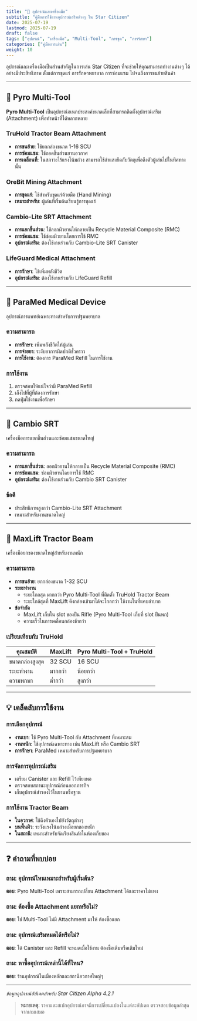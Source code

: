 ```yaml
---
title: "🔧 อุปกรณ์และเครื่องมือ"
subtitle: "คู่มือการใช้งานอุปกรณ์เสริมต่างๆ ใน Star Citizen"
date: 2025-07-19
lastmod: 2025-07-19
draft: false
tags: ["อุปกรณ์", "เครื่องมือ", "Multi-Tool", "การขุด", "การรักษา"]
categories: ["คู่มือการเล่น"]
weight: 10
---
```


อุปกรณ์และเครื่องมือเป็นส่วนสำคัญในการเล่น Star Citizen ที่จะช่วยให้คุณสามารถทำงานต่างๆ ได้อย่างมีประสิทธิภาพ ตั้งแต่การขุดแร่ การรักษาพยาบาล การซ่อมแซม ไปจนถึงการขนย้ายสินค้า

---

## 🔧 Pyro Multi-Tool

**Pyro Multi-Tool** เป็นอุปกรณ์อเนกประสงค์ขนาดเล็กที่สามารถติดตั้งอุปกรณ์เสริม (Attachment) เพื่อทำหน้าที่ได้หลากหลาย

### TruHold Tractor Beam Attachment
- **การขนย้าย**: ใช้ยกกล่องขนาด 1-16 SCU
- **การซ่อมแซม**: ใช้ถอดชิ้นส่วนยานอวกาศ
- **การเคลื่อนที่**: ในสภาวะไร้แรงโน้มถ่วง สามารถใช้ลำแสงยึดกับวัตถุเพื่อดึงตัวผู้เล่นไปในทิศทางนั้น

### OreBit Mining Attachment
- **การขุดแร่**: ใช้สำหรับขุดแร่ด้วยมือ (Hand Mining)
- **เหมาะสำหรับ**: ผู้เล่นที่เริ่มต้นเรียนรู้การขุดแร่

### Cambio-Lite SRT Attachment
- **การแยกชิ้นส่วน**: ใช้ลอกผิวยานให้กลายเป็น Recycle Material Composite (RMC)
- **การซ่อมแซม**: ใช้ซ่อมผิวยานโดยการใช้ RMC
- **อุปกรณ์เสริม**: ต้องใช้งานร่วมกับ Cambio-Lite SRT Canister

### LifeGuard Medical Attachment
- **การรักษา**: ใช้เพิ่มพลังชีวิต
- **อุปกรณ์เสริม**: ต้องใช้งานร่วมกับ LifeGuard Refill

---

## 🏥 ParaMed Medical Device

อุปกรณ์การแพทย์เฉพาะทางสำหรับการปฐมพยาบาล

### ความสามารถ
- **การรักษา**: เพิ่มพลังชีวิตให้ผู้เล่น
- **การจ่ายยา**: ระงับอาการผิดปกติชั่วคราว
- **การใช้งาน**: ต้องการ ParaMed Refill ในการใช้งาน

### การใช้งาน
1. ตรวจสอบให้แน่ใจว่ามี ParaMed Refill
2. เล็งไปที่ผู้ที่ต้องการรักษา
3. กดปุ่มใช้งานเพื่อรักษา

---

## 🔧 Cambio SRT

เครื่องมือการแยกชิ้นส่วนและซ่อมแซมขนาดใหญ่

### ความสามารถ
- **การแยกชิ้นส่วน**: ลอกผิวยานให้กลายเป็น Recycle Material Composite (RMC)
- **การซ่อมแซม**: ซ่อมผิวยานโดยการใช้ RMC
- **อุปกรณ์เสริม**: ต้องใช้งานร่วมกับ Cambio SRT Canister

### ข้อดี
- ประสิทธิภาพสูงกว่า Cambio-Lite SRT Attachment
- เหมาะสำหรับงานขนาดใหญ่

---

## 🚛 MaxLift Tractor Beam

เครื่องมือยกของขนาดใหญ่สำหรับงานหนัก

### ความสามารถ
- **การขนย้าย**: ยกกล่องขนาด 1-32 SCU
- **ระยะทำงาน**
    - ระยะไกลสุด มากกว่า Pyro Multi-Tool ที่ติดตั้ง TruHold Tractor Beam
    - ระยะใกล้สุดที่ MaxLift ดึงกล่องเข้ามาได้จะไกลกว่า ใช้งานในที่แคบลำบาก
- **ข้อจำกัด**
    - MaxLift เก็บใน slot ของปืน Rifle (Pyro Multi-Tool เก็บที่ slot ปืนพก)
    - ความเร็วในการเคลื่อนกล่องช้ากว่า

### เปรียบเทียบกับ TruHold
| คุณสมบัติ | MaxLift | Pyro Multi-Tool + TruHold |
|-----------|---------|---------|
| ขนาดกล่องสูงสุด | 32 SCU | 16 SCU |
| ระยะทำงาน | มากกว่า | น้อยกว่า |
| ความพกพา | ต่ำกว่า | สูงกว่า |

---

## 💡 เคล็ดลับการใช้งาน

### การเลือกอุปกรณ์
- **งานเบา**: ใช้ Pyro Multi-Tool กับ Attachment ที่เหมาะสม
- **งานหนัก**: ใช้อุปกรณ์เฉพาะทาง เช่น MaxLift หรือ Cambio SRT
- **การรักษา**: ParaMed เหมาะสำหรับการปฐมพยาบาล

### การจัดการอุปกรณ์เสริม
- เตรียม Canister และ Refill ไว้เพียงพอ
- ตรวจสอบสถานะอุปกรณ์ก่อนออกภารกิจ
- เก็บอุปกรณ์สำรองไว้ในยานหรือฐาน

### การใช้งาน Tractor Beam
- **ในอวกาศ**: ใช้ดึงตัวเองไปยังวัตถุต่างๆ
- **บนพื้นผิว**: ระวังแรงโน้มถ่วงเมื่อยกของหนัก
- **ในสถานี**: เหมาะสำหรับจัดเรียงสินค้าในห้องเก็บของ

---

## ❓ คำถามที่พบบ่อย

### ถาม: อุปกรณ์ไหนเหมาะสำหรับผู้เริ่มต้น?
**ตอบ**: Pyro Multi-Tool เพราะสามารถเปลี่ยน Attachment ได้และราคาไม่แพง

### ถาม: ต้องซื้อ Attachment แยกหรือไม่?
**ตอบ**: ใช่ Multi-Tool ไม่มี Attachment มาให้ ต้องซื้อแยก

### ถาม: อุปกรณ์เสริมหมดได้หรือไม่?
**ตอบ**: ได้ Canister และ Refill จะหมดเมื่อใช้งาน ต้องซื้อเติมหรือเติมใหม่

### ถาม: หาซื้ออุปกรณ์เหล่านี้ได้ที่ไหน?
**ตอบ**: ร้านอุปกรณ์ในเมืองหลักและสถานีอวกาศใหญ่ๆ

---

*ข้อมูลอุปกรณ์อัปเดตสำหรับ Star Citizen Alpha 4.2.1*

> **หมายเหตุ**: ราคาและสเปกอุปกรณ์อาจมีการเปลี่ยนแปลงในแต่ละอัปเดต ตรวจสอบข้อมูลล่าสุดจากเกมเสมอ
